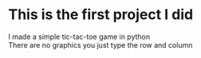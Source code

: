 # This is the first project I did

I made a simple tic-tac-toe game in python\
There are no graphics you just type the row and column